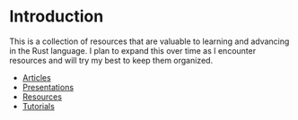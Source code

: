 # Introduction

This is a collection of resources that are valuable to learning and advancing in the Rust language.
I plan to expand this over time as I encounter resources and will try my best to keep them organized.

* [Articles](./articles.md)
* [Presentations](./presentations.md)
* [Resources](./resources.md)
* [Tutorials](./tutorials.md)
